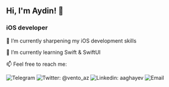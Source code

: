  ## Hi, I'm Aydin! 👋

### iOS developer

👀  I’m currently sharpening my iOS development skills

🌱  I’m currently learning Swift & SwiftUI

📫  Feel free to reach me:

![Telegram](https://img.shields.io/badge/@a_aydn-blue?style=flat&logo=Telegram&logoColor=white&color=blue&link=https://t.me/a_aydn)
![Twitter: @vento_az](https://img.shields.io/badge/-@vento_az-blue?tyle=flat&logo=Twitter&logoColor=white&color=blue&link=https://twitter.com/vento_az)
![Linkedin: aaghayev](https://img.shields.io/badge/-aaghayev-blue?style=flat&logo=Linkedin&color=blue&logoColor=white&link=https://www.linkedin.com/in/aaghayev/)
![Email](https://img.shields.io/badge/aydin.aghayev@gmail.com%20-blue&?style=flat&color=blue&link=mailto:aydin.aghayev@gmail.com)


<!---
aghaev/aghaev is a ✨ special ✨ repository because its `README.md` (this file) appears on your GitHub profile.
You can click the Preview link to take a look at your changes.
--->


